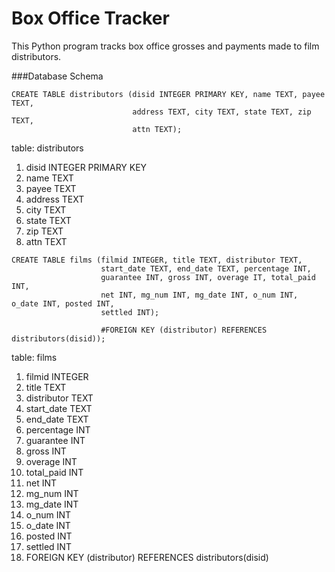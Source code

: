 # Box Office Tracker
This Python program tracks box office grosses and payments made to film
distributors.

###Database Schema
```
CREATE TABLE distributors (disid INTEGER PRIMARY KEY, name TEXT, payee TEXT,
                           address TEXT, city TEXT, state TEXT, zip TEXT,
                           attn TEXT);
```
table: distributors
1. disid INTEGER PRIMARY KEY
2. name TEXT
3. payee TEXT
4. address TEXT
5. city TEXT
6. state TEXT
7. zip TEXT
8. attn TEXT
```
CREATE TABLE films (filmid INTEGER, title TEXT, distributor TEXT,
                    start_date TEXT, end_date TEXT, percentage INT,
                    guarantee INT, gross INT, overage IT, total_paid INT,
                    net INT, mg_num INT, mg_date INT, o_num INT, o_date INT, posted INT,
                    settled INT);

                    #FOREIGN KEY (distributor) REFERENCES distributors(disid));
```
table: films
1. filmid INTEGER
2. title TEXT
3. distributor TEXT
4. start_date TEXT
5. end_date TEXT
6. percentage INT
7. guarantee INT
8. gross INT
9. overage INT
10. total_paid INT
11. net INT
12. mg_num INT
13. mg_date INT
14. o_num INT
15. o_date INT
16. posted INT
17. settled INT
18. FOREIGN KEY (distributor) REFERENCES distributors(disid)
